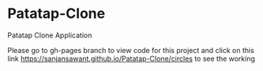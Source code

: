 # Patatap-Clone
Patatap Clone Application

Please go to gh-pages branch to view code for this project and click on this link https://sanjansawant.github.io/Patatap-Clone/circles to see the working

